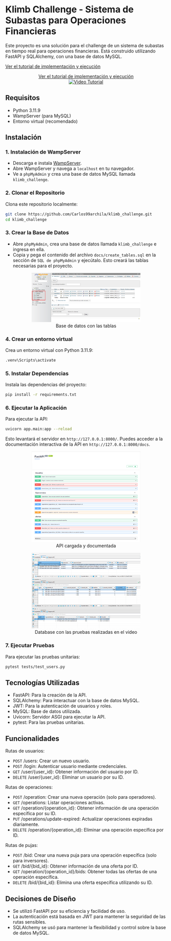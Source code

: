 # Klimb Challenge - Sistema de Subastas para Operaciones Financieras

Este proyecto es una solución para el challenge de un sistema de subastas en tiempo real para operaciones financieras. Está construido utilizando FastAPI y SQLAlchemy, con una base de datos MySQL.

[Ver el tutorial de implementación y ejecución](https://youtu.be/6ocFro_jHXw)

<div align="center">
    <a href="https://youtu.be/6ocFro_jHXw">Ver el tutorial de implementación y ejecución</a>
</div>


<div align="center">
    <a href="https://youtu.be/6ocFro_jHXw">
        <img src="https://img.shields.io/badge/Ver-Video%20Tutorial-blue" alt="Video Tutorial">
    </a>
</div>


## Requisitos

- Python 3.11.9
- WampServer (para MySQL)
- Entorno virtual (recomendado)

## Instalación

### 1. Instalación de WampServer
- Descarga e instala [WampServer](https://www.wampserver.com/en/).
- Abre WampServer y navega a `localhost` en tu navegador.
- Ve a `phpMyAdmin` y crea una base de datos MySQL llamada `klimb_challenge`.

### 2. Clonar el Repositorio
Clona este repositorio localmente:

```bash
git clone https://github.com/Carlos99archila/klimb_challenge.git
cd klimb_challenge
```

### 3. Crear la Base de Datos
- Abre `phpMyAdmin`, crea una base de datos llamada `klimb_challenge` e ingresa en ella.
- Copia y pega el contenido del archivo `docs/create_tables.sql` en la sección de `SQL de phpMyAdmin` y ejecútalo. Esto creará las tablas necesarias para el proyecto.

 <div align="center">
    <figure>
        <a href="./">
            <img src="./docs/db_wamp_server.png" width="80%"/>
        </a>
        <figcaption>Base de datos con las tablas</figcaption>
    </figure>
</div>


### 4. Crear un entorno virtual
Crea un entorno virtual con Python 3.11.9:

``` bash
.venv\Scripts\activate
```

### 5. Instalar Dependencias
Instala las dependencias del proyecto:

```bash
pip install -r requirements.txt
```

### 6. Ejecutar la Aplicación
Para ejecutar la API:

``` bash
uvicorn app.main:app --reload
```
Esto levantará el servidor en `http://127.0.0.1:8000/`. Puedes acceder a la documentación interactiva de la API en `http://127.0.0.1:8000/docs`.

<div align="center">
    <figure>
        <a href="./">
            <img src="./docs/API.png" width="80%"/>
        </a>
        <figcaption>API cargada y documentada</figcaption>
    </figure>
</div>

<div align="center">
    <figure>
        <a href="./">
            <img src="./docs/database.png" width="80%"/>
        </a>
        <figcaption>Database con las pruebas realizadas en el video</figcaption>
    </figure>
</div>

### 7. Ejecutar Pruebas
Para ejecutar las pruebas unitarias:
```bash
pytest tests/test_users.py
```

## Tecnologías Utilizadas
- FastAPI: Para la creación de la API.
- SQLAlchemy: Para interactuar con la base de datos MySQL.
- JWT: Para la autenticación de usuarios y roles.
- MySQL: Base de datos utilizada.
- Uvicorn: Servidor ASGI para ejecutar la API.
- pytest: Para las pruebas unitarias.
  
## Funcionalidades
Rutas de usuarios:
- `POST` /users: Crear un nuevo usuario.
- `POST` /login: Autenticar usuario mediante credenciales.
- `GET` /user/{user_id}: Obtener información del usuario por ID.
- `DELETE` /user/{user_id}: Eliminar un usuario por su ID.
  
Rutas de operaciones:
- `POST` /operation: Crear una nueva operación (solo para operadores).
- `GET` /operations: Listar operaciones activas.
- `GET` /operation/{operation_id}: Obtener información de una operación específica por su ID.
- `PUT` /operations/update-expired: Actualizar operaciones expiradas diariamente.
- `DELETE` /operation/{operation_id}: Eliminar una operación específica por ID.
  
Rutas de pujas:
- `POST` /bid: Crear una nueva puja para una operación específica (solo para inversores).
- `GET` /bid/{bid_id}: Obtener información de una oferta por ID.
- `GET` /operation/{operation_id}/bids: Obtener todas las ofertas de una operación específica.
- `DELETE` /bid/{bid_id}: Elimina una oferta específica utilizando su ID.

## Decisiones de Diseño
- Se utilizó FastAPI por su eficiencia y facilidad de uso.
- La autenticación está basada en JWT para mantener la seguridad de las rutas sensibles.
- SQLAlchemy se usó para mantener la flexibilidad y control sobre la base de datos MySQL.
